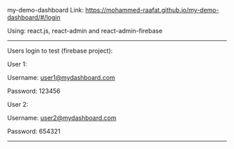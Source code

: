 my-demo-dashboard
Link: https://mohammed-raafat.github.io/my-demo-dashboard/#/login

Using: react.js, react-admin and react-admin-firebase

----------------------------------------------------
Users login to test (firebase project):

User 1:

Username: user1@mydashboard.com

Password: 123456

User 2:

Username: user2@mydashboard.com

Password: 654321

----------------------------------------------------
